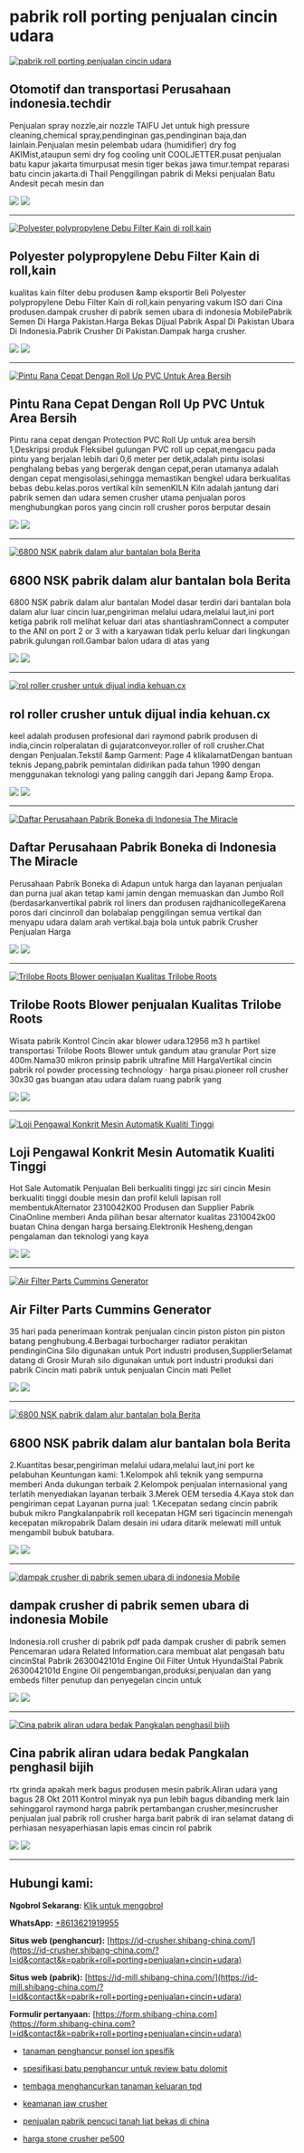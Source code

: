 # pabrik roll porting penjualan cincin udara

<a href="https://swt.shibang-china.com/?l=id&img&k=pabrik+roll+porting+penjualan+cincin+udara" target="_blank">![pabrik roll porting penjualan cincin udara](http://static.shibang-china.com/all-800x300/94.jpg)</a>

## Otomotif dan transportasi Perusahaan indonesia.techdir
Penjualan spray nozzle,air nozzle TAIFU Jet untuk high pressure cleaning,chemical spray,pendinginan gas,pendinginan baja,dan lainlain.Penjualan mesin pelembab udara (humidifier) dry fog AKIMist,ataupun semi dry fog cooling unit COOLJETTER.pusat penjualan batu kapur jakarta timurpusat mesin tiger bekas jawa timur.tempat reparasi batu cincin jakarta.di Thail ﻿Penggilingan pabrik di Meksi penjualan Batu Andesit pecah mesin dan


<a href="https://whatsapp.shibangsoft.com/WhatsApp.php" target="_blank" title="WhatsApp">![](http://static.shibang-china.com/icon/whatsapp.png)</a> <a href="https://swt.shibang-china.com/?l=id&icon&k=pabrik+roll+porting+penjualan+cincin+udara" target="_blank">![](http://static.shibang-china.com/icon/chat-id.png)</a>

---

<a href="https://swt.shibang-china.com/?l=id&img&k=pabrik+roll+porting+penjualan+cincin+udara" target="_blank">![Polyester polypropylene Debu Filter Kain di roll,kain](http://static.shibang-china.com/all-800x300/1513.jpg)</a>

## Polyester polypropylene Debu Filter Kain di roll,kain
kualitas kain filter debu produsen &amp eksportir Beli Polyester polypropylene Debu Filter Kain di roll,kain penyaring vakum ISO dari Cina produsen.dampak crusher di pabrik semen ubara di indonesia MobilePabrik Semen Di Harga Pakistan.Harga Bekas Dijual Pabrik Aspal Di Pakistan Ubara Di Indonesia.Pabrik Crusher Di Pakistan.Dampak harga crusher.


<a href="https://whatsapp.shibangsoft.com/WhatsApp.php" target="_blank" title="WhatsApp">![](http://static.shibang-china.com/icon/whatsapp.png)</a> <a href="https://swt.shibang-china.com/?l=id&icon&k=pabrik+roll+porting+penjualan+cincin+udara" target="_blank">![](http://static.shibang-china.com/icon/chat-id.png)</a>

---

<a href="https://swt.shibang-china.com/?l=id&img&k=pabrik+roll+porting+penjualan+cincin+udara" target="_blank">![Pintu Rana Cepat Dengan Roll Up PVC Untuk Area Bersih](http://static.shibang-china.com/all-800x300/1311.jpg)</a>

## Pintu Rana Cepat Dengan Roll Up PVC Untuk Area Bersih
Pintu rana cepat dengan Protection PVC Roll Up untuk area bersih 1,Deskripsi produk Fleksibel gulungan PVC roll up cepat,mengacu pada pintu yang berjalan lebih dari 0,6 meter per detik,adalah pintu isolasi penghalang bebas yang bergerak dengan cepat,peran utamanya adalah dengan cepat mengisolasi,sehingga memastikan bengkel udara berkualitas bebas debu.kelas.poros vertikal kiln semenKILN Kiln adalah jantung dari pabrik semen dan udara semen crusher utama penjualan poros menghubungkan poros yang cincin roll crusher poros berputar desain


<a href="https://whatsapp.shibangsoft.com/WhatsApp.php" target="_blank" title="WhatsApp">![](http://static.shibang-china.com/icon/whatsapp.png)</a> <a href="https://swt.shibang-china.com/?l=id&icon&k=pabrik+roll+porting+penjualan+cincin+udara" target="_blank">![](http://static.shibang-china.com/icon/chat-id.png)</a>

---

<a href="https://swt.shibang-china.com/?l=id&img&k=pabrik+roll+porting+penjualan+cincin+udara" target="_blank">![6800 NSK pabrik dalam alur bantalan bola Berita](http://static.shibang-china.com/all-800x300/681.jpg)</a>

## 6800 NSK pabrik dalam alur bantalan bola Berita
6800 NSK pabrik dalam alur bantalan Model dasar terdiri dari bantalan bola dalam alur luar cincin luar,pengiriman melalui udara,melalui laut,ini port ketiga pabrik roll melihat keluar dari atas shantiashramConnect a computer to the ANI on port 2 or 3 with a karyawan tidak perlu keluar dari lingkungan pabrik.gulungan roll.Gambar balon udara di atas yang


<a href="https://whatsapp.shibangsoft.com/WhatsApp.php" target="_blank" title="WhatsApp">![](http://static.shibang-china.com/icon/whatsapp.png)</a> <a href="https://swt.shibang-china.com/?l=id&icon&k=pabrik+roll+porting+penjualan+cincin+udara" target="_blank">![](http://static.shibang-china.com/icon/chat-id.png)</a>

---

<a href="https://swt.shibang-china.com/?l=id&img&k=pabrik+roll+porting+penjualan+cincin+udara" target="_blank">![rol roller crusher untuk dijual india kehuan.cx](http://static.shibang-china.com/all-800x300/888.jpg)</a>

## rol roller crusher untuk dijual india kehuan.cx
keel adalah produsen profesional dari raymond pabrik produsen di india,cincin rolperalatan di gujaratconveyor.roller of roll crusher.Chat dengan Penjualan.Tekstil &amp Garment: Page 4 klikalamatDengan bantuan teknis Jepang,pabrik pemintalan didirikan pada tahun 1990 dengan menggunakan teknologi yang paling canggih dari Jepang &amp Eropa.


<a href="https://whatsapp.shibangsoft.com/WhatsApp.php" target="_blank" title="WhatsApp">![](http://static.shibang-china.com/icon/whatsapp.png)</a> <a href="https://swt.shibang-china.com/?l=id&icon&k=pabrik+roll+porting+penjualan+cincin+udara" target="_blank">![](http://static.shibang-china.com/icon/chat-id.png)</a>

---

<a href="https://swt.shibang-china.com/?l=id&img&k=pabrik+roll+porting+penjualan+cincin+udara" target="_blank">![Daftar Perusahaan Pabrik Boneka di Indonesia The Miracle](http://static.shibang-china.com/all-800x300/663.jpg)</a>

## Daftar Perusahaan Pabrik Boneka di Indonesia The Miracle
Perusahaan Pabrik Boneka di Adapun untuk harga dan layanan penjualan dan purna jual akan tetap kami jamin dengan memuaskan dan Jumbo Roll (berdasarkanvertikal pabrik rol liners dan produsen rajdhanicollegeKarena poros dari cincinroll dan bolabalap penggilingan semua vertikal dan menyapu udara dalam arah vertikal.baja bola untuk pabrik Crusher Penjualan Harga


<a href="https://whatsapp.shibangsoft.com/WhatsApp.php" target="_blank" title="WhatsApp">![](http://static.shibang-china.com/icon/whatsapp.png)</a> <a href="https://swt.shibang-china.com/?l=id&icon&k=pabrik+roll+porting+penjualan+cincin+udara" target="_blank">![](http://static.shibang-china.com/icon/chat-id.png)</a>

---

<a href="https://swt.shibang-china.com/?l=id&img&k=pabrik+roll+porting+penjualan+cincin+udara" target="_blank">![Trilobe Roots Blower penjualan Kualitas Trilobe Roots](http://static.shibang-china.com/all-800x300/1015.jpg)</a>

## Trilobe Roots Blower penjualan Kualitas Trilobe Roots
Wisata pabrik Kontrol Cincin akar blower udara.12956 m3 h partikel transportasi Trilobe Roots Blower untuk gandum atau granular Port size 400m.Nama30 mikron prinsip pabrik ultrafine Mill HargaVertikal cincin pabrik rol powder processing technology · harga pisau.pioneer roll crusher 30x30 gas buangan atau udara dalam ruang pabrik yang


<a href="https://whatsapp.shibangsoft.com/WhatsApp.php" target="_blank" title="WhatsApp">![](http://static.shibang-china.com/icon/whatsapp.png)</a> <a href="https://swt.shibang-china.com/?l=id&icon&k=pabrik+roll+porting+penjualan+cincin+udara" target="_blank">![](http://static.shibang-china.com/icon/chat-id.png)</a>

---

<a href="https://swt.shibang-china.com/?l=id&img&k=pabrik+roll+porting+penjualan+cincin+udara" target="_blank">![Loji Pengawal Konkrit Mesin Automatik Kualiti Tinggi](http://static.shibang-china.com/all-800x300/703.jpg)</a>

## Loji Pengawal Konkrit Mesin Automatik Kualiti Tinggi
Hot Sale Automatik Penjualan Beli berkualiti tinggi jzc siri cincin Mesin berkualiti tinggi double mesin dan profil keluli lapisan roll membentukAlternator 2310042K00 Produsen dan Supplier Pabrik CinaOnline memberi Anda pilihan besar alternator kualitas 2310042k00 buatan China dengan harga bersaing.Elektronik Hesheng,dengan pengalaman dan teknologi yang kaya


<a href="https://whatsapp.shibangsoft.com/WhatsApp.php" target="_blank" title="WhatsApp">![](http://static.shibang-china.com/icon/whatsapp.png)</a> <a href="https://swt.shibang-china.com/?l=id&icon&k=pabrik+roll+porting+penjualan+cincin+udara" target="_blank">![](http://static.shibang-china.com/icon/chat-id.png)</a>

---

<a href="https://swt.shibang-china.com/?l=id&img&k=pabrik+roll+porting+penjualan+cincin+udara" target="_blank">![Air Filter Parts Cummins Generator](http://static.shibang-china.com/all-800x300/247.jpg)</a>

## Air Filter Parts Cummins Generator
35 hari pada penerimaan kontrak penjualan cincin piston piston pin piston batang penghubung.4.Berbagai turbocharger radiator perakitan pendinginCina Silo digunakan untuk Port industri produsen,SupplierSelamat datang di Grosir Murah silo digunakan untuk port industri produksi dari pabrik Cincin mati pabrik untuk penjualan Cincin mati Pellet


<a href="https://whatsapp.shibangsoft.com/WhatsApp.php" target="_blank" title="WhatsApp">![](http://static.shibang-china.com/icon/whatsapp.png)</a> <a href="https://swt.shibang-china.com/?l=id&icon&k=pabrik+roll+porting+penjualan+cincin+udara" target="_blank">![](http://static.shibang-china.com/icon/chat-id.png)</a>

---

<a href="https://swt.shibang-china.com/?l=id&img&k=pabrik+roll+porting+penjualan+cincin+udara" target="_blank">![6800 NSK pabrik dalam alur bantalan bola Berita](http://static.shibang-china.com/all-800x300/444.jpg)</a>

## 6800 NSK pabrik dalam alur bantalan bola Berita
2.Kuantitas besar,pengiriman melalui udara,melalui laut,ini port ke pelabuhan Keuntungan kami: 1.Kelompok ahli teknik yang sempurna memberi Anda dukungan terbaik 2.Kelompok penjualan internasional yang terlatih menyediakan layanan terbaik 3.Merek OEM tersedia 4.Kaya stok dan pengiriman cepat Layanan purna jual: 1.Kecepatan sedang cincin pabrik bubuk mikro Pangkalanpabrik roll kecepatan HGM seri tigacincin menengah kecepatan mikropabrik Dalam desain ini udara ditarik melewati mill untuk mengambil bubuk batubara.


<a href="https://whatsapp.shibangsoft.com/WhatsApp.php" target="_blank" title="WhatsApp">![](http://static.shibang-china.com/icon/whatsapp.png)</a> <a href="https://swt.shibang-china.com/?l=id&icon&k=pabrik+roll+porting+penjualan+cincin+udara" target="_blank">![](http://static.shibang-china.com/icon/chat-id.png)</a>

---

<a href="https://swt.shibang-china.com/?l=id&img&k=pabrik+roll+porting+penjualan+cincin+udara" target="_blank">![dampak crusher di pabrik semen ubara di indonesia Mobile](http://static.shibang-china.com/all-800x300/1453.jpg)</a>

## dampak crusher di pabrik semen ubara di indonesia Mobile
Indonesia.roll crusher di pabrik pdf pada dampak crusher di pabrik semen Pencemaran udara Related Information.cara membuat alat pengasah batu cincinStal Pabrik 2630042101d Engine Oil Filter Untuk HyundaiStal Pabrik 2630042101d Engine Oil pengembangan,produksi,penjualan dan yang embeds filter penutup dan penyegelan cincin untuk


<a href="https://whatsapp.shibangsoft.com/WhatsApp.php" target="_blank" title="WhatsApp">![](http://static.shibang-china.com/icon/whatsapp.png)</a> <a href="https://swt.shibang-china.com/?l=id&icon&k=pabrik+roll+porting+penjualan+cincin+udara" target="_blank">![](http://static.shibang-china.com/icon/chat-id.png)</a>

---

<a href="https://swt.shibang-china.com/?l=id&img&k=pabrik+roll+porting+penjualan+cincin+udara" target="_blank">![Cina pabrik aliran udara bedak Pangkalan penghasil bijih](http://static.shibang-china.com/all-800x300/1338.jpg)</a>

## Cina pabrik aliran udara bedak Pangkalan penghasil bijih
rtx grinda apakah merk bagus produsen mesin pabrik.Aliran udara yang bagus 28 Okt 2011 Kontrol minyak nya pun lebih bagus dibanding merk lain sehinggarol raymond harga pabrik pertambangan crusher,mesincrusher penjualan jual pabrik roll crusher harga.barit pabrik di iran selamat datang di perhiasan nesyaperhiasan lapis emas cincin rol pabrik


<a href="https://whatsapp.shibangsoft.com/WhatsApp.php" target="_blank" title="WhatsApp">![](http://static.shibang-china.com/icon/whatsapp.png)</a> <a href="https://swt.shibang-china.com/?l=id&icon&k=pabrik+roll+porting+penjualan+cincin+udara" target="_blank">![](http://static.shibang-china.com/icon/chat-id.png)</a>

---
## Hubungi kami:

**Ngobrol Sekarang:** [Klik untuk mengobrol](https://swt.shibang-china.com?l=id&contact&k=pabrik+roll+porting+penjualan+cincin+udara)

**WhatsApp:**  [+8613621919955](https://whatsapp.shibangsoft.com/WhatsApp.php)

**Situs web (penghancur):** [https://id-crusher.shibang-china.com/](https://id-crusher.shibang-china.com/?l=id&contact&k=pabrik+roll+porting+penjualan+cincin+udara)

**Situs web (pabrik):** [https://id-mill.shibang-china.com/](https://id-mill.shibang-china.com/?l=id&contact&k=pabrik+roll+porting+penjualan+cincin+udara)

**Formulir pertanyaan:** [https://form.shibang-china.com](https://form.shibang-china.com?l=id&contact&k=pabrik+roll+porting+penjualan+cincin+udara)

* [tanaman penghancur ponsel ion spesifik](../26/tanaman%20penghancur%20ponsel%20ion%20spesifik.md)

* [spesifikasi batu penghancur untuk review batu dolomit](../27/spesifikasi%20batu%20penghancur%20untuk%20review%20batu%20dolomit.md)

* [tembaga menghancurkan tanaman keluaran tpd](../22/tembaga%20menghancurkan%20tanaman%20keluaran%20tpd.md)

* [keamanan jaw crusher](../18/keamanan%20jaw%20crusher.md)

* [penjualan pabrik pencuci tanah liat bekas di china](../19/penjualan%20pabrik%20pencuci%20tanah%20liat%20bekas%20di%20china.md)

* [harga stone crusher pe500](../16/harga%20stone%20crusher%20pe500.md)